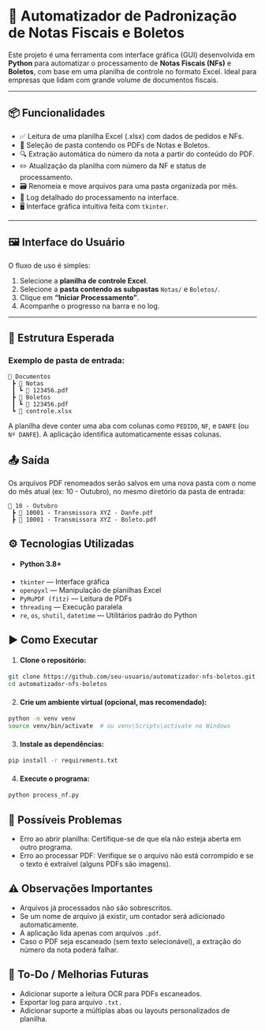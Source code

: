 # 🧾 Automatizador de Padronização de Notas Fiscais e Boletos

Este projeto é uma ferramenta com interface gráfica (GUI) desenvolvida em **Python** para automatizar o processamento de **Notas Fiscais (NFs)** e **Boletos**, com base em uma planilha de controle no formato Excel. Ideal para empresas que lidam com grande volume de documentos fiscais.

---

## 📦 Funcionalidades

- ✅ Leitura de uma planilha Excel (.xlsx) com dados de pedidos e NFs.
- 📂 Seleção de pasta contendo os PDFs de Notas e Boletos.
- 🔍 Extração automática do número da nota a partir do conteúdo do PDF.
- ✏️ Atualização da planilha com número da NF e status de processamento.
- 🗃️ Renomeia e move arquivos para uma pasta organizada por mês.
- 🧾 Log detalhado do processamento na interface.
- 🖥️ Interface gráfica intuitiva feita com `tkinter`.

---

## 🖼️ Interface do Usuário

O fluxo de uso é simples:

1. Selecione a **planilha de controle Excel**.
2. Selecione a **pasta contendo as subpastas** `Notas/` e `Boletos/`.
3. Clique em **“Iniciar Processamento”**.
4. Acompanhe o progresso na barra e no log.

---

## 📂 Estrutura Esperada

### Exemplo de pasta de entrada:

````
📁 Documentos
 ┣ 📁 Notas
 ┃ ┗ 📄 123456.pdf
 ┣ 📁 Boletos
 ┃ ┗ 📄 123456.pdf
 ┗ 📄 controle.xlsx
````

A planilha deve conter uma aba com colunas como `PEDIDO`, `NF`, e `DANFE` (ou `Nº DANFE`). A aplicação identifica automaticamente essas colunas.

## 📤 Saída

Os arquivos PDF renomeados serão salvos em uma nova pasta com o nome do mês atual (ex: 10 - Outubro), no mesmo diretório da pasta de entrada:

````
📁 10 - Outubro
 ┣ 📄 10001 - Transmissora XYZ - Danfe.pdf
 ┣ 📄 10001 - Transmissora XYZ - Boleto.pdf
````
## ⚙️ Tecnologias Utilizadas

- #### Python 3.8+
- `tkinter` — Interface gráfica
- `openpyxl` — Manipulação de planilhas Excel
- `PyMuPDF (fitz)` — Leitura de PDFs
- `threading` — Execução paralela
- `re`, `os`, `shutil`, `datetime` — Utilitários padrão do Python

## ▶️ Como Executar

1. #### Clone o repositório:
```sh
git clone https://github.com/seu-usuario/automatizador-nfs-boletos.git
cd automatizador-nfs-boletos
```
2. #### Crie um ambiente virtual (opcional, mas recomendado):
```sh
python -m venv venv
source venv/bin/activate  # ou venv\Scripts\activate no Windows
```
3. #### Instale as dependências:
```sh
pip install -r requirements.txt
```
4. #### Execute o programa:
```sh
python process_nf.py
```
## 🐞 Possíveis Problemas

- Erro ao abrir planilha: Certifique-se de que ela não esteja aberta em outro programa.
- Erro ao processar PDF: Verifique se o arquivo não está corrompido e se o texto é extraível (alguns PDFs são imagens).

## ⚠️ Observações Importantes

- Arquivos já processados não são sobrescritos.
- Se um nome de arquivo já existir, um contador será adicionado automaticamente.
- A aplicação lida apenas com arquivos `.pdf`.
- Caso o PDF seja escaneado (sem texto selecionável), a extração do número da nota poderá falhar.

## 📌 To-Do / Melhorias Futuras
- Adicionar suporte a leitura OCR para PDFs escaneados.
- Exportar log para arquivo `.txt.`
- Adicionar suporte a múltiplas abas ou layouts personalizados de planilha.
